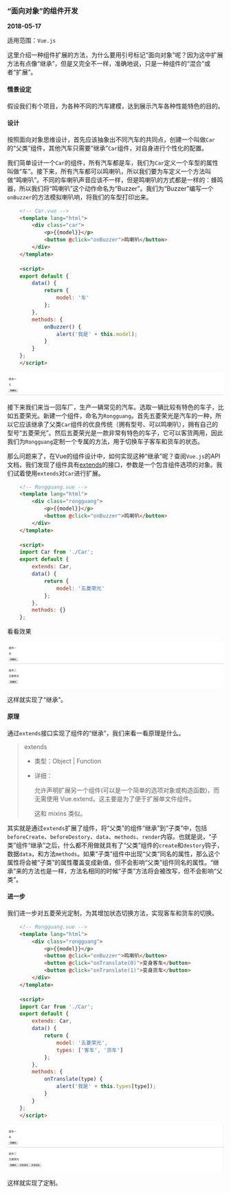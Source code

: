 ### “面向对象”的组件开发
**2018-05-17**

适用范围：`Vue.js`

这里介绍一种组件扩展的方法，为什么要用引号标记“面向对象”呢？因为这中扩展方法有点像“继承”，但是又完全不一样，准确地说，只是一种组件的“混合”或者“扩展”。

#### 情景设定
假设我们有个项目，为各种不同的汽车建模，达到展示汽车各种性能特色的目的。

#### 设计
按照面向对象思维设计，首先应该抽象出不同汽车的共同点，创建一个叫做`Car`的“父类”组件，其他汽车只需要“继承”`Car`组件，对自身进行个性化的配置。

我们简单设计一个`Car`的组件，所有汽车都是车，我们为`Car`定义一个车型的属性叫做“车”。接下来，所有汽车都可以鸣喇叭，所以我们要为车定义一个方法叫做“鸣喇叭”。不同的车喇叭声音应该不一样，但是鸣喇叭的方式都是一样的：蜂鸣器，所以我们将“鸣喇叭”这个动作命名为“Buzzer”。我们为“Buzzer”编写一个`onBuzzer`的方法模拟喇叭响，将我们的车型打印出来。

```html
    <!-- Car.vue -->
    <template lang="html">
        <div class="car">
            <p>{{model}}</p>
            <button @click="onBuzzer">鸣喇叭</button>
        </div>
    </template>

    <script>
    export default {
        data() {
            return {
                model: '车'
            };
        },
        methods: {
            onBuzzer() {
                alert('我是' + this.model);
            }
        }
    };
    </script>
```

<img alt="Car.vue" src="./car.gif">

接下来我们来当一回车厂，生产一辆常见的汽车。选取一辆比较有特色的车子，比如五菱荣光。新建一个组件，命名为`Rongguang`。首先五菱荣光是汽车的一种，所以它应该继承了父类`Car`组件的优良传统（拥有型号、可以鸣喇叭），拥有自己的型号“五菱荣光”。然后五菱荣光是一款非常有特色的车子，它可以客货两用，因此我们为`Rongguang`定制一个专属的方法，用于切换车子客车和货车的状态。

那么问题来了，在Vue的组件设计中，如何实现这种“继承”呢？查阅`Vue.js`的API文档，我们发现了组件具有[extends](https://cn.vuejs.org/v2/api/#extends)的接口，参数是一个包含组件选项的对象。我们试着使用`extends`对`Car`进行扩展。

```html
    <!-- Rongguang.vue -->
    <template lang="html">
        <div class="rongguang">
            <p>{{model}}</p>
            <button @click="onBuzzer">鸣喇叭</button>
        </div>
    </template>

    <script>
    import Car from './Car';
    export default {
        extends: Car,
        data() {
            return {
                model: '五菱荣光'
            };
        },
        methods: {}
    };
```

看看效果

<img alt="Rongguang.vue" src="./rongguang0.gif">

这样就实现了“继承”。

#### 原理
通过`extends`接口实现了组件的“继承”，我们来看一看原理是什么。
> extends
>
> * 类型：Object | Function
>
> * 详细：
>
>   允许声明扩展另一个组件(可以是一个简单的选项对象或构造函数)，而无需使用 Vue.extend。这主要是为了便于扩展单文件组件。
>
>   这和 mixins 类似。

其实就是通过`extends`扩展了组件，将“父类”的组件“继承”到“子类”中，包括`beforeCreate`、`beforeDestory`、`data`、`methods`、`render`内容。也就是说，“子类”组件“继承”之后，什么都不用做就具有了“父类”组件的`create`和`destory`钩子，数据`data`，和方法`methods`。如果“子类”组件中出现“父类”同名的属性，那么这个属性将会被“子类”的属性覆盖变成新值，但不会影响“父类”组件同名的属性。“继承”来的方法也是一样，方法名相同的时候“子类”方法将会被改写，但不会影响“父类”。

#### 进一步
我们进一步对五菱荣光定制，为其增加状态切换方法，实现客车和货车的切换。

```html
    <!-- Rongguang.vue -->
    <template lang="html">
        <div class="rongguang">
            <p>{{model}}</p>
            <button @click="onBuzzer">鸣喇叭</button>
            <button @click="onTranslate(0)">变身客车</button>
            <button @click="onTranslate(1)">变身货车</button>
        </div>
    </template>

    <script>
    import Car from './Car';
    export default {
        extends: Car,
        data() {
            return {
                model: '五菱荣光',
                types: ['客车', '货车']
            };
        },
        methods: {
            onTranslate(type) {
                alert('我是' + this.types[type]);
            }
        }
    };
    </script>
```

<img alt="五菱荣光" src="./rongguang1.gif">

这样就实现了定制。
